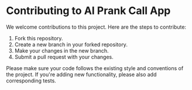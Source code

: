 # Contributing to AI Prank Call App

We welcome contributions to this project. Here are the steps to contribute:

1. Fork this repository.
2. Create a new branch in your forked repository.
3. Make your changes in the new branch.
4. Submit a pull request with your changes.

Please make sure your code follows the existing style and conventions of the project. If you're adding new functionality, please also add corresponding tests.